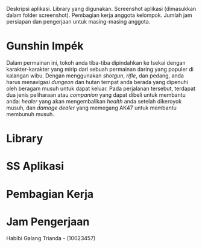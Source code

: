 Deskripsi aplikasi.
Library yang digunakan.
Screenshot aplikasi (dimasukkan dalam folder screenshot).
Pembagian kerja anggota kelompok.
Jumlah jam persiapan dan pengerjaan untuk masing-masing anggota.

# Gunshin Impék

Dalam permainan ini, tokoh anda tiba-tiba dipindahkan ke Isekai dengan karakter-karakter yang mirip dari sebuah permainan daring yang populer di kalangan wibu. Dengan menggunakan _shotgun_, _rifle_, dan pedang, anda harus menavigasi _dungeon_ dan hutan tempat anda berada yang dipenuhi oleh beragam musuh untuk dapat keluar. Pada perjalanan tersebut, terdapat dua jenis peliharaan atau _companion_ yang dapat dibeli untuk membantu anda: _healer_ yang akan mengembalikan _health_ anda setelah dikeroyok musuh, dan _damage dealer_ yang memegang AK47 untuk membantu membunuh musuh.

# Library

# SS Aplikasi

# Pembagian Kerja

# Jam Pengerjaan

Habibi Galang Trianda - (10023457)
